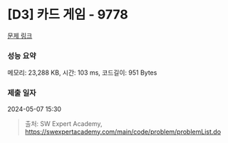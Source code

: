 # [D3] 카드 게임 - 9778 

[문제 링크](https://swexpertacademy.com/main/code/problem/problemDetail.do?contestProbId=AXE0YJiK3QcDFAVX) 

### 성능 요약

메모리: 23,288 KB, 시간: 103 ms, 코드길이: 951 Bytes

### 제출 일자

2024-05-07 15:30



> 출처: SW Expert Academy, https://swexpertacademy.com/main/code/problem/problemList.do